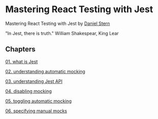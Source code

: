 # Mastering React Testing with Jest
Mastering React Testing with Jest by [Daniel Stern](https://www.pluralsight.com/courses/jest-mastering-react-testing)

"In Jest, there is truth." William Shakespear, King Lear

## Chapters

[01. what is Jest](https://github.com/xgirma/mastering-react-testing-with-jest/tree/master/chapters/01)

[02. understanding automatic mocking](https://github.com/xgirma/mastering-react-testing-with-jest/tree/master/chapters/02)

[03. understanding Jest API](https://github.com/xgirma/mastering-react-testing-with-jest/tree/master/chapters/03)

[04. disabling mocking](https://github.com/xgirma/mastering-react-testing-with-jest/tree/master/chapters/04)

[05. toggling automatic mocking](https://github.com/xgirma/mastering-react-testing-with-jest/tree/master/chapters/05)

[06. specifying manual mocks](https://github.com/xgirma/mastering-react-testing-with-jest/tree/master/chapters/06)